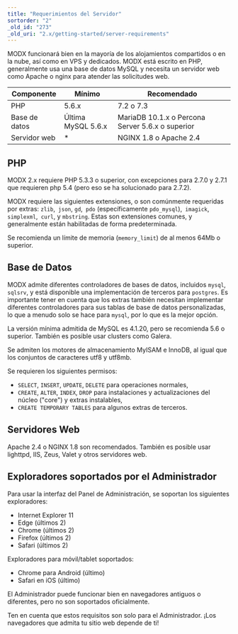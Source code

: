 ```yaml
---
title: "Requerimientos del Servidor"
sortorder: "2"
_old_id: "273"
_old_uri: "2.x/getting-started/server-requirements"
---
```


MODX funcionará bien en la mayoría de los alojamientos compartidos o en la nube, así como en VPS y dedicados. MODX está escrito en PHP, generalmente usa una base de datos MySQL y necesita un servidor web como Apache o nginx para atender las solicitudes web.

| Componente     | Mínimo             | Recomendado                                     |
| ---------------| ------------------ | ----------------------------------------------- |
| PHP            | 5.6.x              | 7.2 o 7.3                                       |
| Base de datos  | Última MySQL 5.6.x | MariaDB 10.1.x o Percona Server 5.6.x o superior|
| Servidor web   | *                  | NGINX 1.8 o Apache 2.4                          |

## PHP

MODX 2.x requiere PHP 5.3.3 o superior, con excepciones para 2.7.0 y 2.7.1 que requieren php 5.4 (pero eso se ha solucionado para 2.7.2).

MODX requiere las siguientes extensiones, o son comúnmente requeridas por extras: `zlib`,` json`, `gd`,` pdo` (específicamente `pdo_mysql`),` imagick`, `simplexml`,` curl`, y `mbstring`. Estas son extensiones comunes, y generalmente están habilitadas de forma predeterminada.

Se recomienda un límite de memoria  (`memory_limit`) de al menos 64Mb o superior.

## Base de Datos

MODX admite diferentes controladores de bases de datos, incluidos `mysql`,` sqlsrv`, y está disponible una implementación de terceros para `postgres`. Es importante tener en cuenta que los extras también necesitan implementar diferentes controladores para sus tablas de base de datos personalizadas, lo que a menudo solo se hace para `mysql`, por lo que es la mejor opción.


La versión mínima admitida de MySQL es 4.1.20, pero se recomienda 5.6 o superior. También es posible usar clusters como Galera.



Se admiten los motores de almacenamiento MyISAM e InnoDB, al igual que los conjuntos de caracteres utf8 y utf8mb.

Se requieren los siguientes permisos:

- `SELECT`, `INSERT`, `UPDATE`, `DELETE` para operaciones normales,
- `CREATE`, `ALTER`, `INDEX`, `DROP` para instalaciones y actualizaciones del núcleo ("core") y extras instalables,
- `CREATE TEMPORARY TABLES` para algunos extras de terceros.

## Servidores Web

Apache 2.4 o NGINX 1.8 son recomendados. También es posible usar lighttpd, IIS, Zeus, Valet y otros servidores web.

## Exploradores soportados por el Administrador

Para usar la interfaz del Panel de Administración, se soportan los siguientes exploradores:

- Internet Explorer 11
- Edge (últimos 2)
- Chrome (últimos 2)
- Firefox (últimos 2)
- Safari (últimos 2)

Exploradores para móvil/tablet soportados:

- Chrome para Android (último)
- Safari en iOS (último)

El Administrador puede funcionar bien en navegadores antiguos o diferentes, pero no son soportados oficialmente.

Ten en cuenta que estos requisitos son solo para el Administrador. ¡Los navegadores que admita tu sitio web depende de ti!
